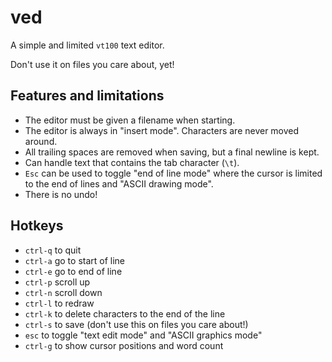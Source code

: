 # ved

A simple and limited `vt100` text editor.

Don't use it on files you care about, yet!

## Features and limitations

* The editor must be given a filename when starting.
* The editor is always in "insert mode". Characters are never moved around.
* All trailing spaces are removed when saving, but a final newline is kept.
* Can handle text that contains the tab character (`\t`).
* `Esc` can be used to toggle "end of line mode" where the cursor is limited to the end of lines and "ASCII drawing mode".
* There is no undo!

## Hotkeys

* `ctrl-q` to quit
* `ctrl-a` go to start of line
* `ctrl-e` go to end of line
* `ctrl-p` scroll up
* `ctrl-n` scroll down
* `ctrl-l` to redraw
* `ctrl-k` to delete characters to the end of the line
* `ctrl-s` to save (don't use this on files you care about!)
* `esc` to toggle "text edit mode" and "ASCII graphics mode"
* `ctrl-g` to show cursor positions and word count
